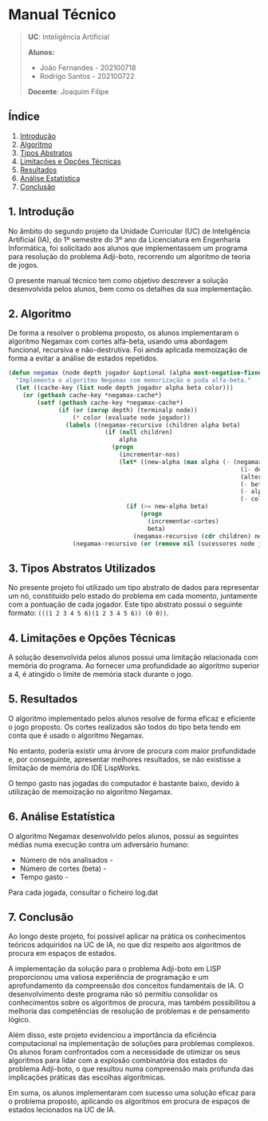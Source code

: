 # Manual Técnico

> **UC**: Inteligência Artificial
>
> **Alunos:**
>
> - João Fernandes - 202100718
> - Rodrigo Santos - 202100722
>
> **Docente**: Joaquim Filipe

## Índice

1. [Introdução](#1-introdução)
2. [Algoritmo](#2-algoritmo)
3. [Tipos Abstratos](#3-tipos-abstratos-utilizados)
4. [Limitações e Opções Técnicas](#4-limitações-e-opções-técnicas)
5. [Resultados](#5-resultados)
6. [Análise Estatística](#6-análise-estatística)
7. [Conclusão](#7-conclusão)

## 1. Introdução

No âmbito do segundo projeto da Unidade Curricular (UC) de Inteligência Artificial (IA), do 1º semestre do 3º ano da Licenciatura em Engenharia Informática,
foi solicitado aos alunos que implementassem um programa para resolução do problema Adji-boto, recorrendo um algoritmo de teoria de jogos.

O presente manual técnico tem como objetivo descrever a solução desenvolvida pelos alunos, bem como os detalhes da sua implementação.

## 2. Algoritmo

De forma a resolver o problema proposto, os alunos implementaram o algoritmo Negamax com cortes alfa-beta, usando uma abordagem funcional, recursiva e não-destrutiva.
Foi ainda aplicada memoização de forma a evitar a análise de estados repetidos.

```lisp
(defun negamax (node depth jogador &optional (alpha most-negative-fixnum) (beta most-positive-fixnum) (color 1))
  "Implementa o algoritmo Negamax com memorização e poda alfa-beta."
  (let ((cache-key (list node depth jogador alpha beta color)))
    (or (gethash cache-key *negamax-cache*)
        (setf (gethash cache-key *negamax-cache*)
              (if (or (zerop depth) (terminalp node))
                  (* color (evaluate node jogador))
                (labels ((negamax-recursivo (children alpha beta)
                           (if (null children)
                               alpha
                             (progn
                               (incrementar-nos)
                               (let* ((new-alpha (max alpha (- (negamax (car children)
                                                                 (1- depth)
                                                                 (alternar-jogador jogador)
                                                                 (- beta)
                                                                 (- alpha)
                                                                 (- color))))))
                                 (if (>= new-alpha beta)
                                     (progn
                                       (incrementar-cortes)
                                       beta)
                                   (negamax-recursivo (cdr children) new-alpha beta)))))))
                  (negamax-recursivo (or (remove nil (sucessores node jogador)) (list node)) alpha beta)))))))
```

## 3. Tipos Abstratos Utilizados

No presente projeto foi utilizado um tipo abstrato de dados para representar um nó, constituído pelo estado
do problema em cada momento, juntamente com a pontuação de cada jogador. Este tipo abstrato possui o
seguinte formato: `(((1 2 3 4 5 6)(1 2 3 4 5 6)) (0 0))`.

## 4. Limitações e Opções Técnicas

A solução desenvolvida pelos alunos possui uma limitação relacionada com memória do programa.
Ao fornecer uma profundidade ao algoritmo superior a 4, é atingido o limite de memória stack durante o jogo.

## 5. Resultados

O algoritmo implementado pelos alunos resolve de forma eficaz e eficiente o jogo proposto.
Os cortes realizados são todos do tipo beta tendo em conta que é usado o algoritmo Negamax.

No entanto, poderia existir uma árvore de procura com maior profundidade e, por conseguinte, apresentar melhores resultados,
se não existisse a limitação de memória do IDE LispWorks.

O tempo gasto nas jogadas do computador é bastante baixo, devido à utilização de memoização no algoritmo Negamax.

## 6. Análise Estatística

O algoritmo Negamax desenvolvido pelos alunos, possui as seguintes médias numa execução contra um
adversário humano:

- Número de nós analisados -
- Número de cortes (beta) -
- Tempo gasto -

Para cada jogada, consultar o ficheiro log.dat

## 7. Conclusão

Ao longo deste projeto, foi possível aplicar na prática os conhecimentos teóricos adquiridos na UC de IA, no que diz respeito aos algoritmos de
procura em espaços de estados.

A implementação da solução para o problema Adji-boto em LISP proporcionou uma valiosa experiência de programação e um aprofundamento da compreensão dos conceitos
fundamentais de IA.
O desenvolvimento deste programa não só permitiu consolidar os conhecimentos sobre os algoritmos de procura, mas também possibilitou a melhoria das competências de
resolução de problemas e de pensamento lógico.

Além disso, este projeto evidenciou a importância da eficiência computacional na implementação de soluções para problemas complexos.
Os alunos foram confrontados com a necessidade de otimizar os seus algoritmos para lidar com a explosão combinatória dos estados do problema Adji-boto, o que resultou
numa compreensão mais profunda das implicações práticas das escolhas algorítmicas.

Em suma, os alunos implementaram com sucesso uma solução eficaz para o problema proposto, aplicando os algoritmos em procura de espaços de estados lecionados
na UC de IA.
